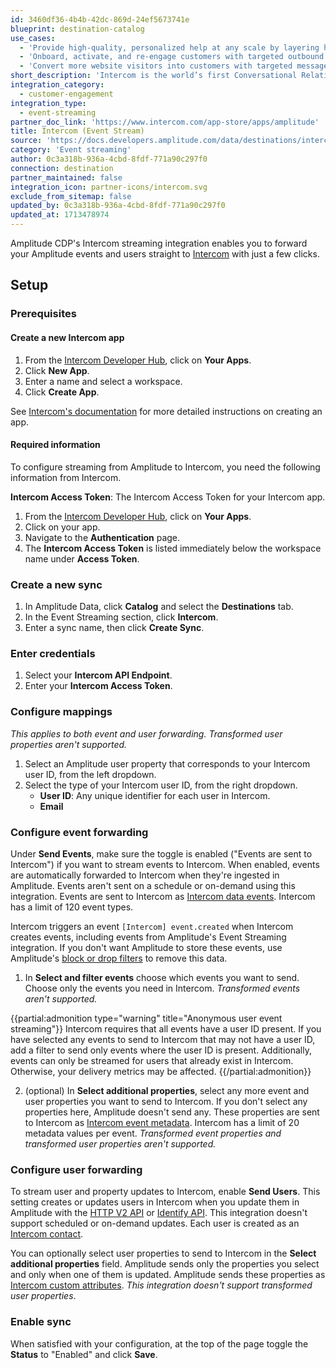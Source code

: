 ```yaml
---
id: 3460df36-4b4b-42dc-869d-24ef5673741e
blueprint: destination-catalog
use_cases:
  - 'Provide high-quality, personalized help at any scale by layering human, self-serve, and proactive support.'
  - 'Onboard, activate, and re-engage customers with targeted outbound messages, product tours, and email campaigns.'
  - 'Convert more website visitors into customers with targeted messages, bots, and real-time chat.'
short_description: 'Intercom is the world’s first Conversational Relationship Platform, helping businesses build better customer relationships through personalized, messenger-based experiences.'
integration_category:
  - customer-engagement
integration_type:
  - event-streaming
partner_doc_link: 'https://www.intercom.com/app-store/apps/amplitude'
title: Intercom (Event Stream)
source: 'https://docs.developers.amplitude.com/data/destinations/intercom'
category: 'Event streaming'
author: 0c3a318b-936a-4cbd-8fdf-771a90c297f0
connection: destination
partner_maintained: false
integration_icon: partner-icons/intercom.svg
exclude_from_sitemap: false
updated_by: 0c3a318b-936a-4cbd-8fdf-771a90c297f0
updated_at: 1713478974
---
```


Amplitude CDP's Intercom streaming integration enables you to forward your Amplitude events and users straight to [Intercom](https://www.intercom.com/) with just a few clicks.

## Setup

### Prerequisites

#### Create a new Intercom app

1. From the [Intercom Developer Hub](https://developers.intercom.com/), click on **Your Apps**.
2. Click **New App**.
3. Enter a name and select a workspace.
4. Click **Create App**.

See [Intercom's documentation](https://developers.intercom.com/building-apps/docs/get-started-developing-on-intercom#create-an-app) for more detailed instructions on creating an app.

#### Required information

To configure streaming from Amplitude to Intercom, you need the following information from Intercom.

**Intercom Access Token**: The Intercom Access Token for your Intercom app.

1. From the [Intercom Developer Hub](https://developers.intercom.com/), click on **Your Apps**.
2. Click on your app.
3. Navigate to the **Authentication** page.
4. The **Intercom Access Token** is listed immediately below the workspace name under **Access Token**.

### Create a new sync

1. In Amplitude Data, click **Catalog** and select the **Destinations** tab.
2. In the Event Streaming section, click **Intercom**.
3. Enter a sync name, then click **Create Sync**.

### Enter credentials

1. Select your **Intercom API Endpoint**.
2. Enter your **Intercom Access Token**.

### Configure mappings

_This applies to both event and user forwarding. Transformed user properties aren't supported._

1. Select an Amplitude user property that corresponds to your Intercom user ID, from the left dropdown.
2. Select the type of your Intercom user ID, from the right dropdown.
    - **User ID**: Any unique identifier for each user in Intercom.
    - **Email**

### Configure event forwarding

Under **Send Events**, make sure the toggle is enabled ("Events are sent to Intercom") if you want to stream events to Intercom. When enabled, events are automatically forwarded to Intercom when they're ingested in Amplitude. Events aren't sent on a schedule or on-demand using this integration. Events are sent to Intercom as [Intercom data events](https://developers.intercom.com/intercom-api-reference/reference/the-data-event-model). Intercom has a limit of 120 event types.

Intercom triggers an event `[Intercom] event.created` when Intercom creates events, including events from Amplitude's Event Streaming integration.
If you don't want Amplitude to store these events, use Amplitude's [block or drop filters](https://help.amplitude.com/hc/en-us/articles/16805784778907-Remove-invalid-or-incorrect-data) to remove this data.

1. In **Select and filter events** choose which events you want to send. Choose only the events you need in Intercom. _Transformed events aren't supported._

{{partial:admonition type="warning" title="Anonymous user event streaming"}}
Intercom requires that all events have a user ID present. If you have selected any events to send to Intercom that may not have a user ID, add a filter to send only events where the user ID is present. Additionally, events can only be streamed for users that already exist in Intercom. Otherwise, your delivery metrics may be affected.
{{/partial:admonition}}

2. (optional) In **Select additional properties**, select any more event and user properties you want to send to Intercom. If you don't select any properties here, Amplitude doesn't send any. These properties are sent to Intercom as [Intercom event metadata](https://developers.intercom.com/intercom-api-reference/reference/the-data-event-model#metadata-object). Intercom has a limit of 20 metadata values per event. _Transformed event properties and transformed user properties aren't supported._

### Configure user forwarding

To stream user and property updates to Intercom, enable **Send Users**. This setting creates or updates users in Intercom when you update them in Amplitude with the [HTTP V2 API](/docs/analytics/apis/http-v2-api/) or [Identify API](/docs/apis/analytics/identify). This integration doesn't support scheduled or on-demand updates. Each user is created as an [Intercom contact](https://developers.intercom.com/intercom-api-reference/reference/the-contact-model).

You can optionally select user properties to send to Intercom in the **Select additional properties** field. Amplitude sends only the properties you select and only when one of them is updated. Amplitude sends these properties as [Intercom custom attributes](https://www.intercom.com/help/en/articles/179-send-custom-user-attributes-to-intercom/). _This integration doesn't support transformed user properties_.

### Enable sync

When satisfied with your configuration, at the top of the page toggle the **Status** to "Enabled" and click **Save**.

